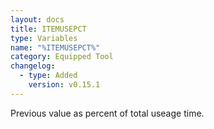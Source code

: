 ```yaml
---
layout: docs
title: ITEMUSEPCT
type: Variables
name: "%ITEMUSEPCT%"
category: Equipped Tool
changelog:
  - type: Added
    version: v0.15.1
---
```

Previous value as percent of total useage time.
